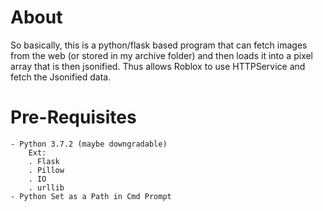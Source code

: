# About
So basically, this is a python/flask based program that can fetch images from the web (or stored in my archive folder) and then loads it into a pixel array
that is then jsonified. Thus allows Roblox to use HTTPService and fetch the Jsonified data.

# Pre-Requisites
	- Python 3.7.2 (maybe downgradable)
		Ext:
		. Flask
		. Pillow
		. IO
		. urllib
	- Python Set as a Path in Cmd Prompt
	